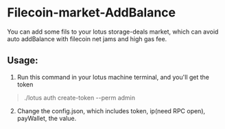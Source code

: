 # Filecoin-market-AddBalance

You can add some fils to your lotus storage-deals market, which can avoid auto addBalance with filecoin net jams and high gas fee.




## Usage:
1. Run this command in your lotus machine terminal, and you'll get the token
> ./lotus auth create-token --perm admin

2. Change the config.json, which includes token, ip(need RPC open), payWallet, the value.


